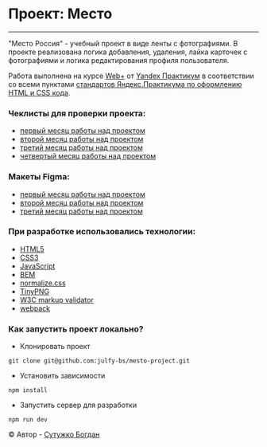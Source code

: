 # Проект: Место
***
"Место Россия" - учебный проект в виде ленты с фотографиями. В проекте реализована логика добавления, удаления, лайка карточек с фотографиями и логика редактирования профиля пользователя.

Работа выполнена на курсе [Web+][yandex-practicum-web-plus] от [Yandex Практикум][yandex-practicum-url] в соответствии со всеми пунктами [стандартов Яндекс.Практикума по оформлению HTML и CSS кода][yandex-styleguide].

### Чеклисты для проверки проекта:
- [первый месяц работы над проектом][mesto-checklist-1]
- [второй месяц работы над проектом][mesto-checklist-2]
- [третий месяц работы над проектом][mesto-checklist-3]
- [четвертый месяц работы над проектом][mesto-checklist-4]

### Макеты Figma:
- [первый месяц работы над проектом][mesto-figma-1]
- [второй месяц работы над проектом][mesto-figma-2]
- [третий месяц работы над проектом][mesto-figma-3]

### При разработке использовались технологии:
- [HTML5][tech-html]
- [CSS3][tech-css]
- [JavaScript][tech-js]
- [BEM][tech-bem]
- [normalize.css][tech-normalize-css]
- [TinyPNG][tech-tiny-png]
- [W3C markup validator][tech-tech-markup-validator]
- [webpack][tech-webpack]


### Как запустить проект локально?

- Клонировать проект
```
git clone git@github.com:julfy-bs/mesto-project.git
```
- Установить зависимости
```
npm install
```
- Запустить сервер для разработки
```
npm run dev
```

&copy; Автор - [Сутужко Богдан][author-github]

[//]: # 'Общие переменные для проектов Yandex'
[yandex-practicum-web-plus]: https://practicum.yandex.ru/promo/long-courses/web
[yandex-practicum-url]: https://practicum.yandex.ru/
[yandex-styleguide]: https://code.s3.yandex.net/web-developer/static/design-rules/index.html

[//]: # 'Общие переменные автора'
[author-github]: https://github.com/julfy-bs

[//]: # 'Переменные для проекта mesto'
[mesto-checklist-1]: https://code.s3.yandex.net/web-developer/checklists-pdf/web-plus/checklist-3.pdf
[mesto-checklist-2]: https://code.s3.yandex.net/web-developer/checklists-pdf/web-plus/checklist-4.pdf
[mesto-checklist-3]: https://code.s3.yandex.net/web-developer/checklists-pdf/web-plus/checklist-8.pdf
[mesto-checklist-4]: https://code.s3.yandex.net/web-developer/checklists-pdf/web-plus/checklist-10.pdf
[mesto-figma-1]: https://www.figma.com/file/2cn9N9jSkmxD84oJik7xL7/JavaScript.-Sprint-4?node-id=0%3A1
[mesto-figma-2]: https://www.figma.com/file/bjyvbKKJN2naO0ucURl2Z0/JavaScript.-Sprint-5?node-id=0%3A1
[mesto-figma-3]: https://www.figma.com/file/kRVLKwYG3d1HGLvh7JFWRT/JavaScript.-Sprint-6?node-id=0%3A1&t=NTZ6LMqKskKd4S1Z-0

[//]: # 'Переменные используемых технологий'
[tech-html]: https://html5.org/
[tech-css]: https://www.w3.org/Style/CSS/Overview.en.html
[tech-js]: https://www.javascript.com/
[tech-bem]: https://ru.bem.info/methodology/
[tech-normalize-css]: https://necolas.github.io/normalize.css/
[tech-tech-markup-validator]: https://validator.w3.org/
[tech-tiny-png]: https://tinypng.com/
[tech-webpack]: https://webpack.js.org/

